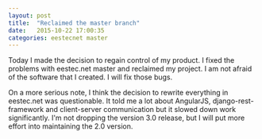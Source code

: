 ```yaml
---
layout: post
title:  "Reclaimed the master branch"
date:   2015-10-22 17:00:35
categories: eestecnet master
---
```

Today I made the decision to regain control of my product. I fixed the problems with eestec.net master and reclaimed my project.
I am not afraid of the software that I created. I will fix those bugs.

On a more serious note, I think the decision to rewrite everything in eestec.net was questionable. It told me a lot
about AngularJS, django-rest-framework and client-server communication but it slowed down work significantly.
I'm not dropping the version 3.0 release, but I will put more effort into maintaining the 2.0 version.
